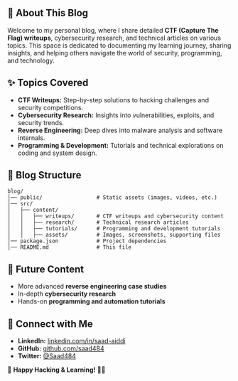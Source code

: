 

## 🚀 About This Blog

Welcome to my personal blog, where I share detailed **CTF (Capture The Flag) writeups**, cybersecurity research, and technical articles on various topics. This space is dedicated to documenting my learning journey, sharing insights, and helping others navigate the world of security, programming, and technology.

## ✨ Topics Covered

- **CTF Writeups:** Step-by-step solutions to hacking challenges and security competitions.
- **Cybersecurity Research:** Insights into vulnerabilities, exploits, and security trends.
- **Reverse Engineering:** Deep dives into malware analysis and software internals.
- **Programming & Development:** Tutorials and technical explorations on coding and system design.

## 📂 Blog Structure

```
blog/
│── public/                 # Static assets (images, videos, etc.)
│── src/
│   ├── content/
│   │   ├── writeups/       # CTF writeups and cybersecurity content
│   │   ├── research/       # Technical research articles
│   │   ├── tutorials/      # Programming and development tutorials
│   │   ├── assets/         # Images, screenshots, supporting files
│── package.json            # Project dependencies
│── README.md               # This file
```

## 🎯 Future Content

- More advanced **reverse engineering case studies**
- In-depth **cybersecurity research**
- Hands-on **programming and automation tutorials**

## 🤝 Connect with Me

- **LinkedIn:** [linkedin.com/in/saad-aiddi](https://linkedin.com/in/saad-aiddi)
- **GitHub:** [github.com/saad484](https://github.com/saad484)
- **Twitter:** [@Saad484](https://twitter.com/aiddi_saad)

🚀 **Happy Hacking & Learning!** 🏴‍☠️